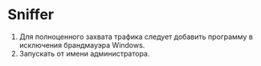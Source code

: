 # Sniffer

1. Для полноценного захвата трафика следует добавить программу в исключения брандмауэра Windows.
2. Запускать от имени администратора.

